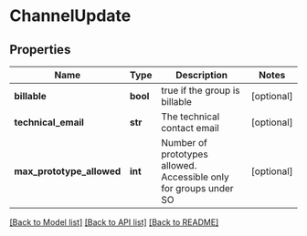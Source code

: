 # ChannelUpdate

## Properties
Name | Type | Description | Notes
------------ | ------------- | ------------- | -------------
**billable** | **bool** | true if the group is billable | [optional] 
**technical_email** | **str** | The technical contact email | [optional] 
**max_prototype_allowed** | **int** | Number of prototypes allowed. Accessible only for groups under SO | [optional] 

[[Back to Model list]](../README.md#documentation-for-models) [[Back to API list]](../README.md#documentation-for-api-endpoints) [[Back to README]](../README.md)


